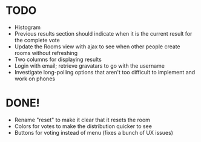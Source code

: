 TODO
====

* Histogram
* Previous results section should indicate when it is the current result for the complete vote
* Update the Rooms view with ajax to see when other people create rooms without refreshing
* Two columns for displaying results
* Login with email; retrieve gravatars to go with the username
* Investigate long-polling options that aren't too difficult to implement and work on phones

DONE!
=====
* Rename "reset" to make it clear that it resets the room
* Colors for votes to make the distribution quicker to see
* Buttons for voting instead of menu (fixes a bunch of UX issues)
